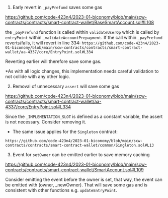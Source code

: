 1) Early revert in `_payPrefund` saves some gas 

https://github.com/code-423n4/2023-01-biconomy/blob/main/scw-contracts/contracts/smart-contract-wallet/BaseSmartAccount.sol#L108

the `_payPrefund` function is called within `validateUserOp` which is called by `entryPoint` within `_validateAccountPrepayment`. If the call within `_payPrefund` reverts/fails, it will revert in line 334: `https://github.com/code-423n4/2023-01-biconomy/blob/main/scw-contracts/contracts/smart-contract-wallet/aa-4337/core/EntryPoint.sol#L334`

Reverting earlier will therefore save some gas.

*As with all logic changes, this implementation needs careful validation to not collide with any other logic.

2) Removal of unnecessary `assert` will save some gas

https://github.com/code-423n4/2023-01-biconomy/blob/main/scw-contracts/contracts/smart-contract-wallet/aa-4337/core/EntryPoint.sol#L334

Since the `_IMPLEMENTATION_SLOT` is defined as a constant variable, the assert is not necessary. Consider removing it.

* The same issue applies for the `Singleton` contract:

`https://github.com/code-423n4/2023-01-biconomy/blob/main/scw-contracts/contracts/smart-contract-wallet/common/Singleton.sol#L13`

3) Event for `setOwner` can be emitted earlier to save memory caching

https://github.com/code-423n4/2023-01-biconomy/blob/main/scw-contracts/contracts/smart-contract-wallet/SmartAccount.sol#L109

Consider emitting the event before the owner is set, that way, the event can be emitted with (owner, _newOwner). That will save some gas and is consistent with other functions e.g. `updateEntryPoint`.
